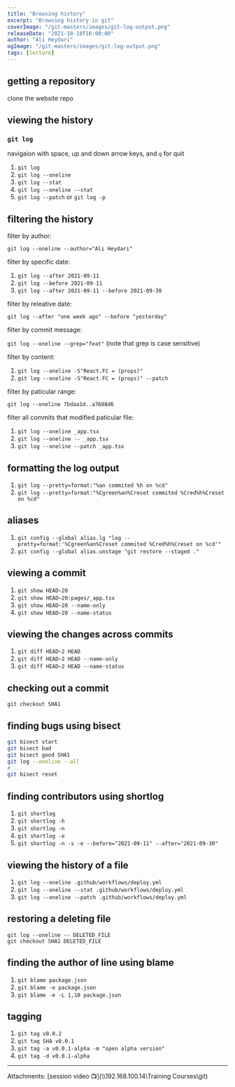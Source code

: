 ```yaml
---
title: "Browsing history"
excerpt: "Browsing history in git"
coverImage: "/git-masters/images/git-log-output.png"
releaseDate: "2021-10-18T16:00:00"
author: "Ali Heydari"
ogImage: "/git-masters/images/git-log-output.png"
tags: [lecture]
---
```


## getting a repository

clone the website repo

## viewing the history

### `git log`

navigaion with space, up and down arrow keys, and `q` for quit

1. `git log`
2. `git log --oneline`
3. `git log --stat`
4. `git log --oneline --stat`
5. `git log --patch` or `git log -p`

## filtering the history

filter by author:

`git log --oneline --author="Ali Heydari"`

filter by specific date:

1. `git log --after 2021-09-11`
2. `git log --before 2021-09-11`
3. `git log --after 2021-09-11 --before 2021-09-30`

filter by releative date:

`git log --after "one week ago" --before "yesterday"`

filter by commit message:

`git log --oneline --grep="feat"` (note that grep is case sensitive)

filter by content:

1. `git log --oneline -S"React.FC = (props)"`
2. `git log --oneline -S"React.FC = (props)" --patch`

filter by paticular range:

`git log --oneline 7bdaa1d..a7608d6`

filter all commits that modified paticular file:

1. `git log --oneline _app.tsx`
2. `git log --oneline -- _app.tsx`
3. `git log --oneline --patch _app.tsx`

## formatting the log output

1. `git log --pretty=format:"%an commited %h on %cd"`
2. `git log --pretty=format:"%Cgreen%an%Creset commited %Cred%h%Creset on %cd"`

## aliases

1. `git config --global alias.lg "log --pretty=format:'%Cgreen%an%Creset commited %Cred%h%Creset on %cd'"`
2. `git config --global alias.unstage "git restore --staged ."`

## viewing a commit

1. `git show HEAD~20`
2. `git show HEAD~20:pages/_app.tsx`
3. `git show HEAD~20 --name-only`
4. `git show HEAD~20 --name-status`

## viewing the changes across commits

1. `git diff HEAD~2 HEAD`
2. `git diff HEAD~2 HEAD --name-only`
3. `git diff HEAD~2 HEAD --name-status`

## checking out a commit

`git checkout SHA1`

## finding bugs using bisect

```bash
git bisect start
git bisect bad
git bisect good SHA1
git log --oneline --all
# ...
git bisect reset
```

## finding contributors using shortlog

1. `git shortlog`
2. `git shortlog -h`
3. `git shortlog -n`
4. `git shortlog -e`
5. `git shortlog -n -s -e --before="2021-09-11" --after="2021-09-30"`

## viewing the history of a file

1. `git log --oneline .github/workflows/deploy.yml`
2. `git log --oneline --stat .github/workflows/deploy.yml`
3. `git log --oneline --patch .github/workflows/deploy.yml`

## restoring a deleting file

```
git log --oneline -- DELETED_FILE
git checkout SHA1 DELETED_FILE
```

## finding the author of line using blame

1. `git blame package.json`
2. `git blame -e package.json`
3. `git blame -e -L 1,10 package.json`

## tagging

1. `git tag v0.0.2`
2. `git tag SHA v0.0.1`
3. `git tag -a v0.0.1-alpha -m "open alpha version"`
4. `git tag -d v0.0.1-alpha`

---

Attachments:
[session video 📺](\\\\192.168.100.14\Training Courses\git)

